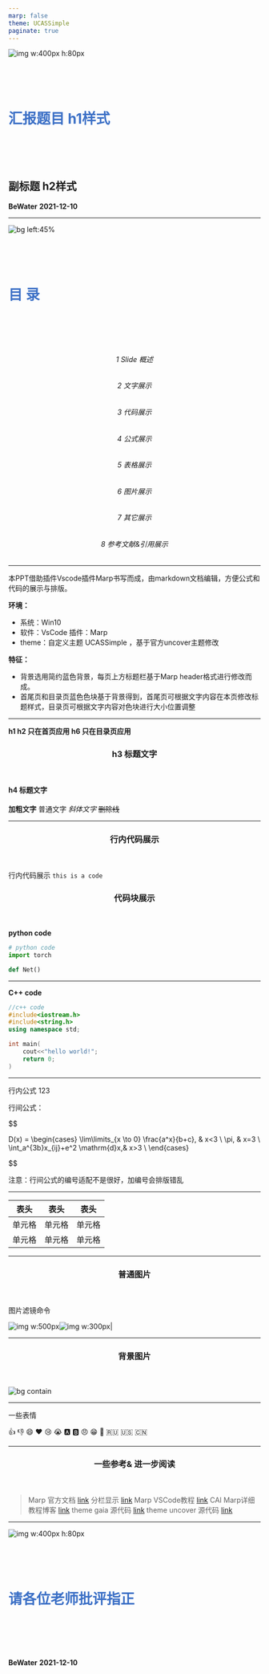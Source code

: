 ```yaml
---
marp: false
theme: UCASSimple
paginate: true
---
```


<style scoped>
    section {
  text-align: center;
    }
</style>

<!--
_backgroundImage: url("./images/bg1.jpg")
_paginate: false 
-->

![img w:400px h:80px](./images/logo.png)
# 汇报题目 h1样式
## 副标题 h2样式

**BeWater**
**2021-12-10**


---
<style scoped>
    section {
  text-align: center;
    }
    h1 {
        color: rgb(60, 112, 198);
        margin-bottom: 30px;
    }
    h6 {
        text-align: center;
    }

</style>
<!--
_paginate: false 
-->

![bg left:45%](./images/bg2.jpg)
# 目 录

###### 1 Slide 概述
###### 2 文字展示
###### 3 代码展示
###### 4 公式展示
###### 5 表格展示
###### 6 图片展示
###### 7 其它展示
###### 8 参考文献&引用展示
 
---
<!-- _header: 1 Slide概述 -->

本PPT借助插件Vscode插件Marp书写而成，由markdown文档编辑，方便公式和代码的展示与排版。

**环境：**
- 系统：Win10
- 软件：VsCode 插件：Marp
- theme：自定义主题 UCASSimple ，基于官方uncover主题修改
  
**特征：**
- 背景选用简约蓝色背景，每页上方标题栏基于Marp header格式进行修改而成。
- 首尾页和目录页蓝色色块基于背景得到，首尾页可根据文字内容在本页修改标题样式，目录页可根据文字内容对色块进行大小位置调整

---
<!-- _header: 2 文字展示 -->
**h1 h2 只在首页应用 h6 只在目录页应用**
### h3 标题文字
#### h4 标题文字
**加粗文字**
普通文字
*斜体文字*
~~删除线~~


---
<!--_header: 3 代码展示 -->

### 行内代码展示
行内代码展示 `this is a code`

### 代码块展示
**python code**

``` python
# python code 
import torch

def Net()

```
---
<!--_header: 4 代码展示 -->

**C++ code**
``` C++
//c++ code 
#include<iostream.h>
#include<string.h>
using namespace std;

int main(
    cout<<"hello world!";
    return 0;
)

```
---
<!--_header: 5 公式展示 -->

行内公式 $123$

行间公式：

$$

D(x) = \begin{cases}
\lim\limits_{x \to 0} \frac{a^x}{b+c}, & x<3 \\
\pi, & x=3 \\
\int_a^{3b}x_{ij}+e^2 \mathrm{d}x,& x>3 \\
\end{cases} 

$$

注意：行间公式的编号适配不是很好，加编号会排版错乱

---
<!--_header: 6 表格展示 -->

|  表头   | 表头  | 表头 |
|  ----  | ----  |--- |
| 单元格  | 单元格 |单元格|
| 单元格  | 单元格 |单元格|

---
<!--_header: 7 图片展示 -->
### 普通图片
图片滤镜命令

![img w:500px](images/photo.png)![img w:300px](images/bg3.jpg)|


---

<!--_header: 8 图片展示 -->
### 背景图片

![bg contain](images/bg.png)

---
<!--_header: 9 其它展示 -->
一些表情

:+1: :-1: :smile: :heart: :cry: :sob: :a: :b: :angry: :grin: :tongue: :ru: :us: :cn:

---
<style scoped>   
    h3 {
        text-align:center;
        margin-bottom: 50px;
    }
</style>
### 一些参考& 进一步阅读

> Marp 官方文档 [link](https://marpit.marp.app/markdown)
> 分栏显示  [link](https://github.com/marp-team/marp/discussions/192)
> Marp VSCode教程 [link](https://github.com/marp-team/marp-vscode)
> CAI Marp详细教程博客 [link](https://caizhiyuan.gitee.io/categories/skills/20200730-marp.html#%E5%8A%9F%E8%83%BD)
> theme gaia 源代码 [link](https://github.com/marp-team/marp-core/blob/main/themes/gaia.scss)
> theme uncover 源代码 [link](https://github.com/marp-team/marp-core/blob/main/themes/uncover.scss)

---
<style scoped>
    section {
  text-align: center;
    }
    h1{
        margin-top: 100px;
        margin-bottom: 100px
    }
</style>

<!--
_backgroundImage: url("./images/bg1.jpg")
_paginate: false 
-->

![img w:400px h:80px](./images/logo.png)
# 请各位老师批评指正


**BeWater**
**2021-12-10**


